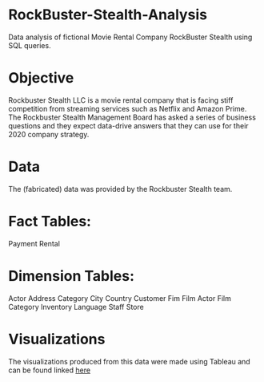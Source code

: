 # RockBuster-Stealth-Analysis
Data analysis of fictional Movie Rental Company RockBuster Stealth using SQL queries. 

# Objective
Rockbuster Stealth LLC is a movie rental company that is facing stiff competition from streaming services such as Netflix and Amazon Prime. The Rockbuster Stealth Management Board has asked a series of business questions and they expect data-drive answers that they can use for their 2020 company strategy.

# Data
The (fabricated) data was provided by the Rockbuster Stealth team.

# Fact Tables:
Payment
Rental

# Dimension Tables:
Actor
Address
Category
City
Country
Customer
Fim
Film Actor
Film Category
Inventory
Language
Staff
Store

# Visualizations
The visualizations produced from this data were made using Tableau and can be found linked [here](https://public.tableau.com/views/RockBusterVisualizations/SalesbyCategoryinTop10Countries?:language=en-US&:display_count=n&:origin=viz_share_link)
